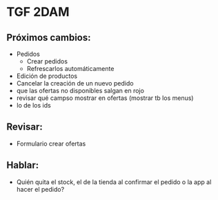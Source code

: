 # TGF 2DAM  
## Próximos cambios:  
- Pedidos
  - Crear pedidos
  - Refrescarlos automáticamente
- Edición de productos
- Cancelar la creación de un nuevo pedido
- que las ofertas no disponibles salgan en rojo
- revisar qué campso mostrar en ofertas (mostrar tb los menus)
- lo de los ids
 
## Revisar:  
- Formulario crear ofertas

## Hablar:  
- Quién quita el stock, el de la tienda al confirmar el pedido o la app al hacer el pedido?
